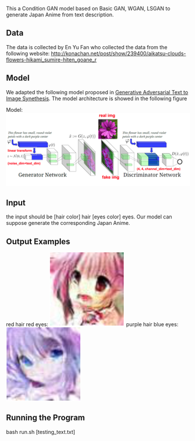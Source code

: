 This a Condition GAN model based on Basic GAN, WGAN, LSGAN to generate Japan Anime from text description.

## Data ##
The data is collected by En Yu Fan who collected the data from the following website:
http://konachan.net/post/show/239400/aikatsu-clouds-flowers-hikami_sumire-hiten_goane_r

## Model ##
We adapted the following model proposed in [Generative Adversarial Text to Image Synethesis](https://arxiv.org/pdf/1605.05396.pdf). The model architecture is showed in the following figure

Model:
![alt text](model.png)

## Input ##
the input should be [hair color] hair [eyes color] eyes. Our model can suppose generate the corresponding Japan Anime.

## Output Examples ##
red hair red eyes:
![alt text](rhre.png)
purple hair blue eyes:
![alt text](phbe.png)

## Running the Program ##
bash run.sh [testing_text.txt]

